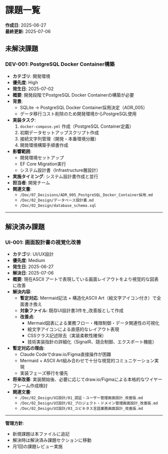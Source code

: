 # 課題一覧

**作成日**: 2025-06-27  
**最終更新**: 2025-07-06  

## 未解決課題

### DEV-001: PostgreSQL Docker Container構築
- **カテゴリ**: 開発環境
- **優先度**: High
- **発生日**: 2025-07-02
- **概要**: 開発段階でPostgreSQL Docker Containerの構築が必要
- **背景**: 
  - SQLite → PostgreSQL Docker Container採用決定（ADR_005）
  - データ移行コスト削除のため開発環境からPostgreSQL使用
- **実装タスク**:
  1. `docker-compose.yml` 作成（PostgreSQL Container定義）
  2. 初期データセットアップスクリプト作成
  3. 接続文字列管理（開発・本番環境分離）
  4. 開発環境構築手順書作成
- **影響範囲**: 
  - 開発環境セットアップ
  - EF Core Migration実行
  - システム設計書（Infrastructure層設計）
- **実施タイミング**: システム設計書作成と並行
- **担当者**: 開発チーム
- **関連文書**: 
  - `/Doc/07_Decisions/ADR_005_PostgreSQL_Docker_Container採用.md`
  - `/Doc/02_Design/データベース設計書.md`
  - `/Doc/02_Design/database_schema.sql`


---

## 解決済み課題

### UI-001: 画面設計書の視覚化改善
- **カテゴリ**: UI/UX設計
- **優先度**: Medium
- **発生日**: 2025-06-27
- **解決日**: 2025-07-06
- **概要**: 現在ASCII アートで表現している画面レイアウトをより視覚的な図表に改善
- **解決内容**: 
  - **暫定対応**: Mermaid記法 + 構造化ASCII Art（絵文字アイコン付き）で全面書き換え
  - **対象ファイル**: 既存UI設計書3件を_改善版として作成
  - **改善点**: 
    - Mermaid図表による業務フロー・権限制御・データ関連性の可視化
    - 絵文字アイコンによる直感的なレイアウト表現
    - CSSクラス記述除去（実装柔軟性確保）
    - 技術実装指針の詳細化（SignalR、競合制御、エクスポート機能）
- **暫定対応の理由**: 
  - Claude Codeでdraw.io/Figma直接操作が困難
  - Mermaid + ASCII Art組み合わせで十分な視覚的コミュニケーション実現
  - 実装フェーズ移行を優先
- **将来改善**: 実装開始後、必要に応じてdraw.io/Figmaによる本格的なワイヤーフレーム作成検討
- **関連文書**: 
  - `/Doc/02_Design/UI設計/01_認証・ユーザー管理画面設計_改善版.md`
  - `/Doc/02_Design/UI設計/02_プロジェクト・ドメイン管理画面設計_改善版.md`
  - `/Doc/02_Design/UI設計/03_ユビキタス言語業務画面設計_改善版.md`

---

**管理方針**:
- 新規課題は本ファイルに追記
- 解決時は解決済み課題セクションに移動
- 月1回の課題レビュー実施